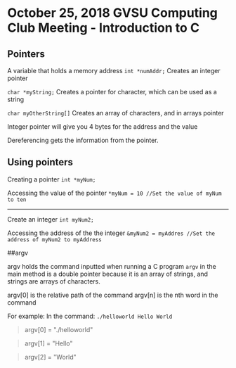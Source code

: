 # October 25, 2018 GVSU Computing Club Meeting - Introduction to C

## Pointers
A variable that holds a memory address
```int *numAddr;``` Creates an integer pointer

```char *myString;``` Creates a pointer for character, which can be used as a string

```char myOtherString[]``` Creates an array of characters, and in arrays pointer

Integer pointer will give you 4 bytes for the address and the value

Dereferencing gets the information from the pointer.

## Using pointers
Creating a pointer 
```int *myNum;```

Accessing the value of the pointer
```*myNum = 10 //Set the value of myNum to ten```

---

Create an integer
```int myNum2;```

Accessing the address of the the integer
```&myNum2 = myAddres //Set the address of myNum2 to myAddress```

##argv

argv holds the command inputted when running a C program
```argv``` in the main method is a double pointer because it is an array of strings, and strings are arrays of characters.

argv[0] is the relative path of the command
argv[n] is the nth word in the command

For example:
In the command: ```./helloworld Hello World```

> argv[0] = "./helloworld" 

> argv[1] = "Hello"

> argv[2] = "World"
